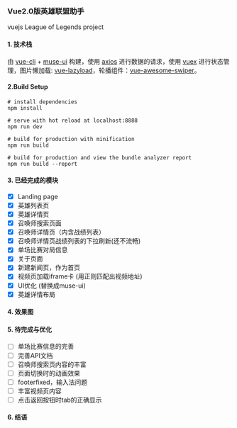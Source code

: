 ### Vue2.0版英雄联盟助手

vuejs League of Legends  project


#### 1. 技术栈

由 [vue-cli](https://github.com/vuejs/vue-cli) + [muse-ui](https://github.com/museui/muse-ui) 构建，使用 [axios](https://github.com/mzabriskie/axios) 进行数据的请求，使用 [vuex](https://github.com/vuejs/vuex) 进行状态管理，图片懒加载: [vue-lazyload](https://github.com/hilongjw/vue-lazyload)，轮播组件：[vue-awesome-swiper](https://github.com/surmon-china/vue-awesome-swiper)。


#### 2.Build Setup


	# install dependencies
	npm install

	# serve with hot reload at localhost:8888
	npm run dev

	# build for production with minification
	npm run build

	# build for production and view the bundle analyzer report
	npm run build --report

#### 3. 已经完成的模块

- [x] Landing page
- [x] 英雄列表页
- [x] 英雄详情页
- [x] 召唤师搜索页面
- [x] 召唤师详情页（内含战绩列表）
- [x] 召唤师详情页战绩列表的下拉刷新(还不流畅)
- [x] 单场比赛对局信息
- [x] 关于页面
- [x] 新建新闻页，作为首页
- [x] 视频页加载iframe卡 (用正则匹配出视频地址)
- [x] UI优化 (替换成muse-ui)
- [x] 英雄详情布局

#### 4. 效果图


#### 5. 待完成与优化

- [ ] 单场比赛信息的完善
- [ ] 完善API文档
- [ ] 召唤师搜索页内容的丰富
- [ ] 页面切换时的动画效果
- [ ] footerfixed，输入法问题
- [ ] 丰富视频页内容
- [ ] 点击返回按钮时tab的正确显示

#### 6. 结语




